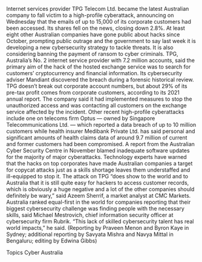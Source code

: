 Internet services provider TPG Telecom Ltd. became the latest Australian company to fall victim to a high-profile cyberattack, announcing on Wednesday that the emails of up to 15,000 of its corporate customers had been accessed.
Its shares fell on the news, closing down 2.8%.
At least eight other Australian companies have gone public about hacks since October, prompting public outrage and the government to say last week it is developing a new cybersecurity strategy to tackle threats. It is also considering banning the payment of ransom to cyber criminals.
TPG, Australia’s No. 2 internet service provider with 7.2 million accounts, said the primary aim of the hack of the hosted exchange service was to search for customers’ cryptocurrency and financial information. Its cybersecurity adviser Mandiant discovered the breach during a forensic historical review.
TPG doesn’t break out corporate account numbers, but about 29% of its pre-tax profit comes from corporate customers, according to its 2021 annual report.
The company said it had implemented measures to stop the unauthorized access and was contacting all customers on the exchange service affected by the incident.
Other recent high-profile cyberattacks include one on telecoms firm Optus — owned by Singapore Telecommunications Ltd. — which reported a data breach of up to 10 million customers while health insurer Medibank Private Ltd. has said personal and significant amounts of health claims data of around 9.7 million of current and former customers had been compromised.
A report from the Australian Cyber Security Centre in November blamed inadequate software updates for the majority of major cyberattacks.
Technology experts have warned that the hacks on top corporates have made Australian companies a target for copycat attacks just as a skills shortage leaves them understaffed and ill-equipped to stop it.
The attack on TPG “does show to the world and to Australia that it is still quite easy for hackers to access customer records, which is obviously a huge negative and a lot of the other companies should definitely be wary,” said Azeem Sherrif, a market analyst at CMC Markets.
Australia ranked equal-first in the world for companies reporting that their biggest cybersecurity challenge was finding people with the necessary skills, said Michael Mestrovich, chief information security officer at cybersecurity firm Rubrik.
“This lack of skilled cybersecurity talent has real world impacts,” he said.
(Reporting by Praveen Menon and Byron Kaye in Sydney; additional reporting by Savyata Mishra and Navya Mittal in Bengaluru; editing by Edwina Gibbs)

Topics
Cyber
Australia
